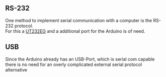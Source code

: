 ## RS-232
One method to implement serial communication with a computer is the RS-232 protocol.  
For this a [UT232EG](UT232E.pdf) and a additional port for the Arduino is of need. 

## USB
Since the Arduino already has an USB-Port, which is serial com capable there is no need for an overly complicated external serial protocol alternative


